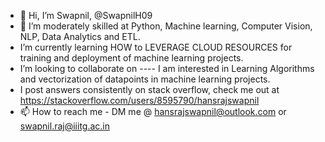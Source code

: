 - 👋 Hi, I’m Swapnil, @SwapnilH09
- 👀 I’m moderately skilled at Python, Machine learning, Computer Vision, NLP, Data Analytics and ETL.
- I’m currently learning HOW to LEVERAGE CLOUD RESOURCES for training and deployment of machine learning projects.
- I’m looking to collaborate on ---- I am interested in Learning Algorithms and vectorization of datapoints in machine learning projects.
- I post answers consistently on stack overflow, check me out at https://stackoverflow.com/users/8595790/hansrajswapnil
- 📫 How to reach me - DM me @ hansrajswapnil@outlook.com or swapnil.raj@iiitg.ac.in

<!---
SwapnilH09/SwapnilH09 is a ✨ special ✨ repository because its `README.md` (this file) appears on your GitHub profile.
You can click the Preview link to take a look at your changes.
--->
